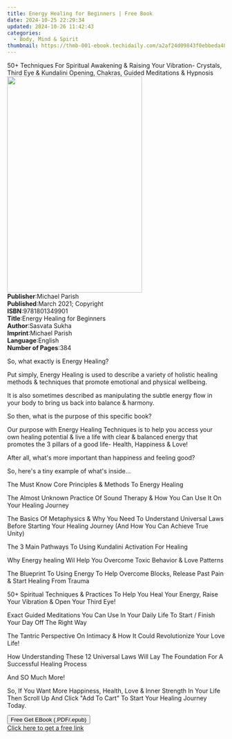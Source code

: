 ```yaml
---
title: Energy Healing for Beginners | Free Book
date: 2024-10-25 22:29:34
updated: 2024-10-26 11:42:43
categories:
  - Body, Mind & Spirit
thumbnail: https://thmb-001-ebook.techidaily.com/a2af24d09843f0ebbeda48643fdf48b6ca4a1dca5f389036b26ee376136c473c.jpg
---
```

<main id="book-container">
  <div class="flex flex-col">
    <div class="book-brief flex-1 py-6 px-4 sm:p-6 md:py-10 md:px-8">
      <!-- brief-->
      <div class="book-brief-main">
        50+ Techniques For Spiritual Awakening &amp; Raising Your Vibration-
        Crystals, Third Eye &amp; Kundalini Opening, Chakras, Guided Meditations
        &amp; Hypnosis
      </div>
    </div>
    <div
      class="book-meta-info flex-1 grid gap-4 col-start-1 col-end-3 row-start-1 sm:mb-6 sm:grid-cols-4 lg:gap-6 lg:col-start-2 lg:row-end-6 lg:row-span-6 lg:mb-0"
    >
      <div
        class="book-meta-info-left place-content-center mt-4 p-4 text-sm leading-6 col-start-2 col-span-2 dark:text-slate-400"
      >
        <img
          class="w-full h-500 object-cover rounded-lg sm:h-255 sm:col-span-2 lg:col-span-full"
          src="https://img-001-ebook.techidaily.com/4230afc416cbcdb9c6d03b073e7d64e015e6e73a9ce2bb3062b148b2d1fb818d.jpg"
          alt=""
          width="312"
          height="500"
        />
      </div>
      <div
        class="book-meta-info-right mt-2 col-start-1 row-start-2 col-span-3 self-center"
      >
        <!-- meta data  -->
        <div class="flex flex-col px-4 md:px-8">
          <div class="flex-1">
            <strong>Publisher</strong>:<span class="px-2">Michael Parish</span>
          </div>
          <div class="flex-1">
            <strong>Published</strong>:<span class="px-2"
              >March 2021; Copyright</span
            >
          </div>
          <div class="flex-1">
            <strong>ISBN</strong>:<span class="px-2">9781801349901</span>
          </div>
          <div class="flex-1">
            <strong>Title</strong>:<span class="px-2"
              >Energy Healing for Beginners</span
            >
          </div>
          <div class="flex-1">
            <strong>Author</strong>:<span class="px-2">Sasvata Sukha</span>
          </div>
          <div class="flex-1">
            <strong>Imprint</strong>:<span class="px-2">Michael Parish</span>
          </div>
          <div class="flex-1">
            <strong>Language</strong>:<span class="px-2">English</span>
          </div>
          <div class="flex-1">
            <strong>Number of Pages</strong>:<span class="px-2">384</span>
          </div>
        </div>
      </div>
    </div>
    <div class="book-description flex-1 py-6 px-4 sm:p-6 md:py-10 md:px-8">
      <div class="book-description-main">
        <div accordion-content="" id="description">
          <p></p>
          <p>So, what exactly is Energy Healing?</p>
          <p>
            Put simply, Energy Healing is used to describe a variety of holistic
            healing methods &amp; techniques that promote emotional and physical
            wellbeing.
          </p>
          <p>
            It is also sometimes described as manipulating the subtle energy
            flow in your body to bring us back into balance &amp; harmony.
          </p>
          <p>So then, what is the purpose of this specific book?</p>
          <p>
            Our purpose with Energy Healing Techniques is to help you access
            your own healing potential &amp; live a life with clear &amp;
            balanced energy that promotes the 3 pillars of a good life- Health,
            Happiness &amp; Love!
          </p>
          <p>
            After all, what's more important than happiness and feeling good?
          </p>
          <p>So, here's a tiny example of what's inside...</p>
          <p>The Must Know Core Principles &amp; Methods To Energy Healing</p>
          <p>
            The Almost Unknown Practice Of Sound Therapy &amp; How You Can Use
            It On Your Healing Journey
          </p>
          <p>
            The Basics Of Metaphysics &amp; Why You Need To Understand Universal
            Laws Before Starting Your Healing Journey (And How You Can Achieve
            True Unity)
          </p>
          <p>The 3 Main Pathways To Using Kundalini Activation For Healing</p>
          <p>
            Why Energy healing Wil Help You Overcome Toxic Behavior &amp; Love
            Patterns
          </p>
          <p>
            The Blueprint To Using Energy To Help Overcome Blocks, Release Past
            Pain &amp; Start Healing From Trauma
          </p>
          <p>
            50+ Spiritual Techniques &amp; Practices To Help You Heal Your
            Energy, Raise Your Vibration &amp; Open Your Third Eye!
          </p>
          <p>
            Exact Guided Meditations You Can Use In Your Daily Life To Start /
            Finish Your Day Off The Right Way
          </p>
          <p>
            The Tantric Perspective On Intimacy &amp; How It Could Revolutionize
            Your Love Life!
          </p>
          <p>
            How Understanding These 12 Universal Laws Will Lay The Foundation
            For A Successful Healing Process
          </p>
          <p>And SO Much More!</p>
          <p>
            So, If You Want More Happiness, Health, Love &amp; Inner Strength In
            Your Life Then Scroll Up And Click "Add To Cart" To Start Your
            Healing Journey Today.
          </p>
          <p></p>
        </div>
        <div class="accordion-fader"></div>
      </div>
    </div>
    <div class="book-excerpts flex-1 py-6 px-4 sm:p-6 md:py-10 md:px-8"></div>
    <div
      class="book-about-author flex-1 py-6 px-4 sm:p-6 md:py-10 md:px-8"
    ></div>
    <div class="book-free-get flex-1 py-6 px-4 sm:p-6 md:py-10 md:px-8">
      <button
        id="btn-free-get"
        class="bg-blue-500 hover:bg-blue-700 text-white font-bold py-2 px-4 rounded"
      >
        Free Get EBook (.PDF/.epub)
      </button>
      <div id="countdown-display" class="px-2 text-lg mt-2"></div>
      <a
        id="free-link"
        class="hidden bg-blue-500 hover:bg-blue-700 text-white font-bold py-2 px-4 rounded"
        href="https://www.ebooks.com/en-us/book/210260817/energy-healing-for-beginners/sasvata-sukha/"
        target="_blank"
        >Click here to get a free link</a
      >
    </div>
    <script>
      let countdownTime = 0;
      let countdownInterval = null;
      document
        .getElementById('btn-free-get')
        .addEventListener('click', startCountdown);
      function startCountdown() {
        countdownTime = new Date().getTime() + 60000 * 3;
        countdownInterval = setInterval(updateCountdown, 1000);
        document.getElementById('btn-free-get').disabled = true;
        document
          .getElementById('btn-free-get')
          .classList.add('bg-gray-500', 'cursor-not-allowed');
      }
      function updateCountdown() {
        let currentTime = new Date().getTime();
        let timeLeft = countdownTime - currentTime;
        let secondsLeft = Math.floor(timeLeft / 1000);
        document.getElementById('countdown-display').innerHTML =
          `Remaining time: ${secondsLeft} seconds.`;
        if (secondsLeft <= 0) {
          clearInterval(countdownInterval);
          document.getElementById('btn-free-get').classList.add('hidden');
          document.getElementById('free-link').classList.remove('hidden');
          document.getElementById('countdown-display').innerHTML = '';
        }
      }
    </script>
  </div>
</main>

